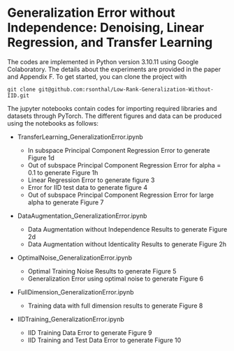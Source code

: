 # Generalization Error without Independence: Denoising, Linear Regression, and Transfer Learning

The codes are implemented in Python version 3.10.11 using Google Colaboratory. The details about the experiments are provided in the paper and Appendix F. To get started, you can clone the project with 
```
git clone git@github.com:rsonthal/Low-Rank-Generalization-Without-IID.git
```
The jupyter notebooks contain codes for importing required libraries and datasets through PyTorch. The different figures and data can be produced using the notebooks as follows: 

* TransferLearning_GeneralizationError.ipynb
   * In subspace Principal Component Regression Error to generate Figure 1d
   * Out of subspace Principal Component Regression Error for alpha = 0.1 to generate Figure 1h
   * Linear Regression Error to generate figure 3
   * Error for IID test data to generate figure 4
   * Out of subspace Principal Component Regression Error for large alpha to generate Figure 7

* DataAugmentation_GeneralizationError.ipynb
  * Data Augmentation without Independence Results to generate Figure 2d 
  * Data Augmentation without Identicality Results to generate Figure 2h

* OptimalNoise_GeneralizationError.ipynb
  * Optimal Training Noise Results to generate Figure 5
  * Generalization Error using optimal noise to generate Figure 6

* FullDimension_GeneralizationError.ipynb
  * Training data with full dimension results to generate Figure 8

* IIDTraining_GeneralizationError.ipynb
  * IID Training Data Error to generate Figure 9
  * IID Training and Test Data Error to generate Figure 10


